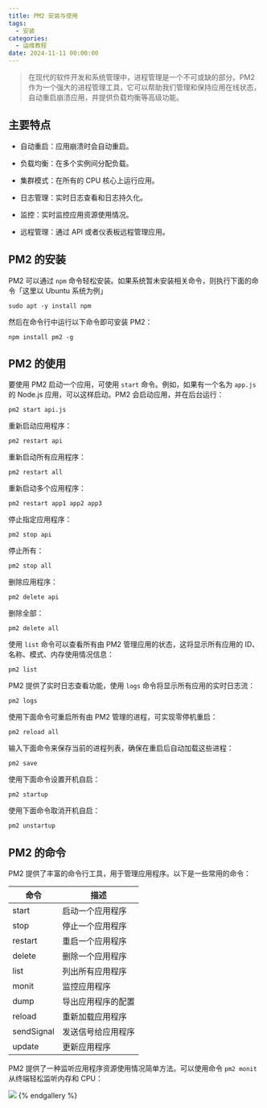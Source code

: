 ```yaml
---
title: PM2 安装与使用
tags:
  - 安装
categories:
  - 运维教程
date: 2024-11-11 00:00:00
---
```


> 在现代的软件开发和系统管理中，进程管理是一个不可或缺的部分。PM2 作为一个强大的进程管理工具，它可以帮助我们管理和保持应用在线状态，自动重启崩溃应用，并提供负载均衡等高级功能。

<!-- more -->

## 主要特点

* 自动重启：应用崩溃时会自动重启。

* 负载均衡：在多个实例间分配负载。

* 集群模式：在所有的 CPU 核心上运行应用。

* 日志管理：实时日志查看和日志持久化。

* 监控：实时监控应用资源使用情况。

* 远程管理：通过 API 或者仪表板远程管理应用。

## PM2 的安装

PM2 可以通过 `npm` 命令轻松安装。如果系统暂未安装相关命令，则执行下面的命令「这里以 Ubuntu 系统为例」

```
sudo apt -y install npm
```

然后在命令行中运行以下命令即可安装 PM2：

```
npm install pm2 -g
```

## PM2 的使用

要使用 PM2 启动一个应用，可使用 `start` 命令。例如，如果有一个名为 `app.js` 的 Node.js 应用，可以这样启动。PM2 会启动应用，并在后台运行：

```
pm2 start api.js
```

重新启动应用程序：

```
pm2 restart api
```

重新启动所有应用程序：

```
pm2 restart all
```

重新启动多个应用程序：

```
pm2 restart app1 app2 app3
```

停止指定应用程序：

```
pm2 stop api
```

停止所有：

```
pm2 stop all
```

删除应用程序：

```
pm2 delete api
```

删除全部：

```
pm2 delete all
```

使用 `list` 命令可以查看所有由 PM2 管理应用的状态，这将显示所有应用的 ID、名称、模式、内存使用情况信息：

```
pm2 list
```

PM2 提供了实时日志查看功能，使用 `logs` 命令将显示所有应用的实时日志流：

```
pm2 logs
```

使用下面命令可重启所有由 PM2 管理的进程，可实现零停机重启：

```
pm2 reload all
```

输入下面命令来保存当前的进程列表，确保在重启后自动加载这些进程：

```
pm2 save
```

使用下面命令设置开机自启：

```
pm2 startup
```

使用下面命令取消开机自启：

```
pm2 unstartup
```

## PM2 的命令

PM2 提供了丰富的命令行工具，用于管理应用程序。以下是一些常用的命令：

| 命令 | 描述 |
| - | - |
| start | 启动一个应用程序 |
| stop | 停止一个应用程序 |
| restart | 重启一个应用程序 |
| delete | 删除一个应用程序 |
| list | 列出所有应用程序 |
| monit | 监控应用程序 |
| dump | 导出应用程序的配置 |
| reload | 重新加载应用程序 |
| sendSignal | 发送信号给应用程序 |
| update | 更新应用程序 |

PM2 提供了一种监听应用程序资源使用情况简单方法。可以使用命令 `pm2 monit` 从终端轻松监听内存和 CPU：

![](https://cdn.dusays.com/2024/11/767-1.jpg)
{% endgallery %}